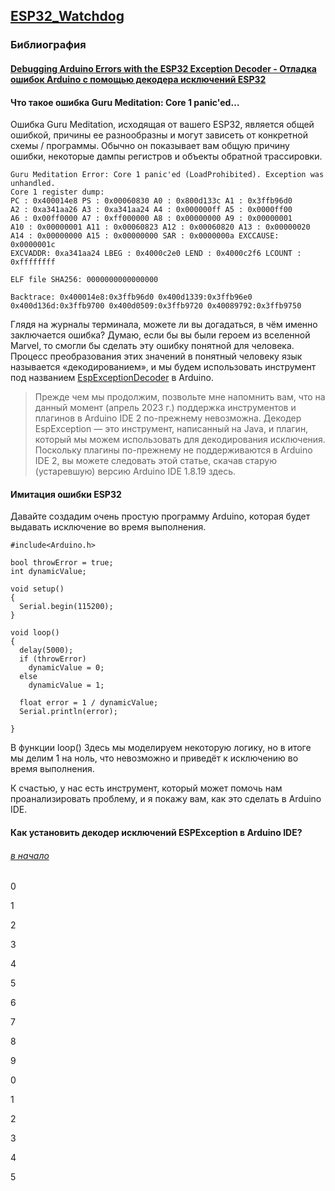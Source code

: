 ## [ESP32_Watchdog](https://github.com/TronixLab/ESP32_Watchdog?tab=readme-ov-file) 

### Библиография

#### [Debugging Arduino Errors with the ESP32 Exception Decoder - Отладка ошибок Arduino с помощью декодера исключений ESP32 ](https://www.donskytech.com/esp32-exception-decoder/)

#### Что такое ошибка Guru Meditation: Core 1 panic'ed…

Ошибка Guru Meditation, исходящая от вашего ESP32, является общей ошибкой, причины ее разнообразны и могут зависеть от конкретной схемы / программы. Обычно он показывает вам общую причину ошибки, некоторые дампы регистров и объекты обратной трассировки.

```
Guru Meditation Error: Core 1 panic'ed (LoadProhibited). Exception was unhandled.
Core 1 register dump:
PC : 0x400014e8 PS : 0x00060830 A0 : 0x800d133c A1 : 0x3ffb96d0
A2 : 0xa341aa26 A3 : 0xa341aa24 A4 : 0x000000ff A5 : 0x0000ff00
A6 : 0x00ff0000 A7 : 0xff000000 A8 : 0x00000000 A9 : 0x00000001
A10 : 0x00000001 A11 : 0x00060823 A12 : 0x00060820 A13 : 0x00000020
A14 : 0x00000000 A15 : 0x00000000 SAR : 0x0000000a EXCCAUSE: 0x0000001c
EXCVADDR: 0xa341aa24 LBEG : 0x4000c2e0 LEND : 0x4000c2f6 LCOUNT : 0xffffffff

ELF file SHA256: 0000000000000000

Backtrace: 0x400014e8:0x3ffb96d0 0x400d1339:0x3ffb96e0 0x400d136d:0x3ffb9700 0x400d0509:0x3ffb9720 0x40089792:0x3ffb9750
```

Глядя на журналы терминала, можете ли вы догадаться, в чём именно заключается ошибка? Думаю, если бы вы были героем из вселенной Marvel, то смогли бы сделать эту ошибку понятной для человека. Процесс преобразования этих значений в понятный человеку язык называется «декодированием», и мы будем использовать инструмент под названием [EspExceptionDecoder](https://github.com/me-no-dev/EspExceptionDecoder) в Arduino.

> Прежде чем мы продолжим, позвольте мне напомнить вам, что на данный момент (апрель 2023 г.) поддержка инструментов и плагинов в Arduino IDE 2 по-прежнему невозможна. Декодер EspException — это инструмент, написанный на Java, и плагин, который мы можем использовать для декодирования исключения. Поскольку плагины по-прежнему не поддерживаются в Arduino IDE 2, вы можете следовать этой статье, скачав старую (устаревшую) версию Arduino IDE 1.8.19 здесь.
 
#### Имитация ошибки ESP32

Давайте создадим очень простую программу Arduino, которая будет выдавать исключение во время выполнения.

```
#include<Arduino.h>

bool throwError = true;
int dynamicValue;

void setup()
{
  Serial.begin(115200);
}

void loop()
{
  delay(5000);
  if (throwError)
    dynamicValue = 0;
  else
    dynamicValue = 1;

  float error = 1 / dynamicValue;
  Serial.println(error);
  
}
```

В функции loop() Здесь мы моделируем некоторую логику, но в итоге мы делим 1 на ноль, что невозможно и приведёт к исключению во время выполнения.

К счастью, у нас есть инструмент, который может помочь нам проанализировать проблему, и я покажу вам, как это сделать в Arduino IDE.

#### Как установить декодер исключений ESPException в Arduino IDE?







###### [в начало](#kvizzy)

0

1

2

3

4

5

6

7

8

9

0

1

2

3

4

5




